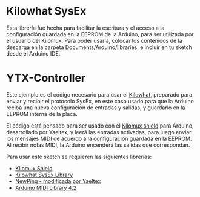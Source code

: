 # Kilowhat SysEx

Esta librería fue hecha para facilitar la escritura y el acceso a la configuración guardada en la EEPROM de la Arduino, para ser utilizada por el usuario del Kilomux.
Para poder usarla, colocar los contenidos de la descarga en la carpeta Documents/Arduino/libraries, e incluir en tu sketch desde el Arduino IDE.


# YTX-Controller
Este ejemplo es el código necesario para usar el [Kilowhat](http://wiki.yaeltex.com.ar/index.php?title=Kilowhat), preparado para enviar y recibir el protocolo SysEx, en este caso usado para que la Arduino reciba una nueva configuración de entradas y salidas, y guardarlo en la EEPROM interna de la placa.

El código está pensado para ser usado con el [Kilomux shield](http://wiki.yaeltex.com.ar/index.php?title=Kilomux_Shield) para Arduino, desarrollado por Yaeltex, y leerá las entradas activadas, para luego enviar los mensajes MIDI de acuerdo a la configuración guardada en la EEPROM.
Al recibir notas MIDI, la Arduino encenderá las salidas que correspondan.

Para usar este sketch se requieren las siguientes librerías:

* [Kilomux Shield](https://github.com/Yaeltex/kilomux-arduino-library/archive/master.zip)
* [Kilowhat SysEx Library](https://github.com/Yaeltex/kilowhat-arduino-library/archive/master.zip)
* [NewPing - modificada por Yaeltex](https://github.com/Yaeltex/kilowhat-arduino-library/blob/master/examples/libs/NewPing.zip?raw=true)
* [Arduino MIDI Library 4.2](https://github.com/Yaeltex/kilowhat-arduino-library/blob/master/examples/libs/MIDI.zip?raw=true)